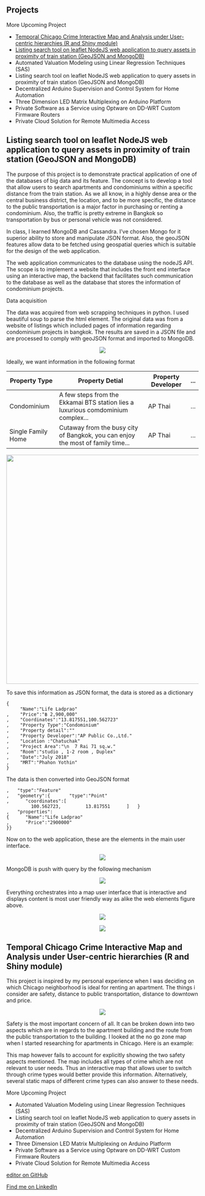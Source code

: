 ## Projects

More Upcoming Project
* <a href="#listing-search-tool-on-leaflet-nodejs-web-application-to-query-assets-in-proximity-of-train-station-geojson-and-mongodb">Temporal Chicago Crime Interactive Map and Analysis under User-centric hierarchies (R and Shiny module)</a>
* <a href="#temporal-chicago-crime-interactive-map-and-analysis-under-user-centric-hierarchies-r-and-shiny-module">Listing search tool on leaflet NodeJS web application to query assets in proximity of train station (GeoJSON and MongoDB)</a>
* Automated Valuation Modeling using Linear Regression Techniques (SAS)
* Listing search tool on leaflet NodeJS web application to query assets in proximity of train station (GeoJSON and MongoDB)
* Decentralized Arduino Supervision and Control System for Home Automation
* Three Dimension LED Matrix Multiplexing on Arduino Platform
* Private Software as a Service using Optware on DD-WRT Custom Firmware Routers
* Private Cloud Solution for Remote Multimedia Access

## Listing search tool on leaflet NodeJS web application to query assets in proximity of train station (GeoJSON and MongoDB)

The purpose of this project is to demonstrate practical application of one of the databases of big data and its feature. The concept is to develop a tool that allow users to search apartments and condominiums within a specific distance from the train station. As we all know, in a highly dense area or the central business district, the location, and to be more specific, the distance to the public transportation is a major factor in purchasing  or renting a condominium. Also, the traffic is pretty extreme in Bangkok so transportation by bus or personal vehicle was not considered.

In class, I learned MongoDB and Cassandra. I’ve chosen Mongo for it superior ability to store and manipulate JSON format. Also, the geoJSON features allow data to be fetched using geospatial queries which is suitable for the design of the web application.

The web application communicates to the database using the nodeJS API. The scope is to implement a website that includes the front end interface using an interactive map, the backend that facilitates such communication to the database as well as the database that stores the information of condominium projects.

Data acquisition

The data was acquired from web scrapping techniques in python. I used beautiful soup to parse the html element. The original data was from a website of listings which included pages of information regarding condominium projects in bangkok. The results are saved in a JSON file and are processed to comply with geoJSON format and imported to MongoDB.

<p align="center">
  <img src="listing-search-tool-on-leaflet-nodejs-web-application-to-query-assets-in-proximity-of-train-station-geojson-and-mongodb/source-website.jpg"/>
</p>

Ideally, we want information in the following format

| Property Type  | Property Detial | Property Developer | ... |
| ------------- | ------------- | --- | ------------- | 
| Condominium  | A few steps from the Ekkamai BTS station lies a luxurious comdominium complex...  | AP Thai | ... |
| Single Family Home  | Cutaway from the busy city of Bangkok, you can enjoy the most of family time...  | AP Thai | ... |

<p align="center">
  <img src="listing-search-tool-on-leaflet-nodejs-web-application-to-query-assets-in-proximity-of-train-station-geojson-and-mongodb/scrape-snippet.jpg" width="600"/>
</p>

To save this information as JSON format, the data is stored as a dictionary
```
{     
     "Name":"Life Ladprao"
,    "Price":"฿ 2,900,000"
,    "Coordinates":"13.817551,100.562723"
,    "Property Type":"Condominium"
,    "Property detail":""
,    "Property Developer":"AP Public Co.,Ltd."
,    "Location :"Chatuchak"
,    "Project Area":"\n  7 Rai 71 sq.w."
,    "Room":"studio , 1-2 room , Duplex"
,    "Date":"July 2018"
,    "MRT":"Phahon Yothin"
}
```

The data is then converted into GeoJSON format
```{    "_id":"5b6756ac06e472949300c43b"
,   "type":"Feature"
,   "geometry":{       "type":"Point"
,      "coordinates":[          100.562723,         13.817551      ]   }
,   "properties":
{      "Name":"Life Ladprao"
,      "Price":"2900000"   
}}
```

Now on to the web application, these are the elements in the main user interface.
<p align="center">
<img src="listing-search-tool-on-leaflet-nodejs-web-application-to-query-assets-in-proximity-of-train-station-geojson-and-mongodb/web-elements.png"/>
</p>

MongoDB is push with query by the following mechanism
<p align="center">
<img src="listing-search-tool-on-leaflet-nodejs-web-application-to-query-assets-in-proximity-of-train-station-geojson-and-mongodb/code-query-mongodb.png"/>
</p>

Everything orchestrates into a map user interface that is interactive and displays content is most user friendly way as alike the web elements figure above.
<p align="center">
<img src="listing-search-tool-on-leaflet-nodejs-web-application-to-query-assets-in-proximity-of-train-station-geojson-and-mongodb/nodejs-leaflet-mongo-arch.png"/>
</p>
<p align="center">
<img src="listing-search-tool-on-leaflet-nodejs-web-application-to-query-assets-in-proximity-of-train-station-geojson-and-mongodb/user-interface.png"/>
</p>

## Temporal Chicago Crime Interactive Map and Analysis under User-centric hierarchies (R and Shiny module)

This project is inspired by my personal experience when I was deciding on which Chicago neighborhood is ideal for renting an apartment. The things i consider are safety, distance to public transportation, distance to downtown and price.

<p align="center">
<img src="http://i.yochicago.com/images/hpmain/773/285773.jpg?preset=yosize"/>
</p>

Safety is the most important concern of all. It can be broken down into two aspects which are in regards to the apartment building and the route from the public transportation to the building. I looked at the no go zone map when I started researching for apartments in Chicago. Here is an example:

This map however fails to account for explicitly showing the two safety aspects mentioned. The map includes all types of crime which are not relevant to user needs. Thus an interactive map that allows user to switch through crime types would better provide this information. Alternatively, several static maps of different crime types can also answer to these needs.


More Upcoming Project
* Automated Valuation Modeling using Linear Regression Techniques (SAS)
* Listing search tool on leaflet NodeJS web application to query assets in proximity of train station (GeoJSON and MongoDB)
* Decentralized Arduino Supervision and Control System for Home Automation
* Three Dimension LED Matrix Multiplexing on Arduino Platform
* Private Software as a Service using Optware on DD-WRT Custom Firmware Routers
* Private Cloud Solution for Remote Multimedia Access

[editor on GitHub](https://github.com/siravich-khongrod/siravich-khongrod.github.io/edit/master/README.md) 


[Find me on LinkedIn](https://www.linkedin.com/in/siravich-folk-khongrod/)
